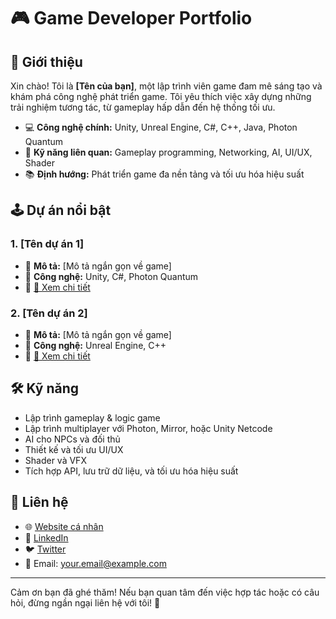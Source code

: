 # 🎮 Game Developer Portfolio

## 👋 Giới thiệu
Xin chào! Tôi là **[Tên của bạn]**, một lập trình viên game đam mê sáng tạo và khám phá công nghệ phát triển game. Tôi yêu thích việc xây dựng những trải nghiệm tương tác, từ gameplay hấp dẫn đến hệ thống tối ưu.

- 💻 **Công nghệ chính:** Unity, Unreal Engine, C#, C++, Java, Photon Quantum
- 🎨 **Kỹ năng liên quan:** Gameplay programming, Networking, AI, UI/UX, Shader
- 📚 **Định hướng:** Phát triển game đa nền tảng và tối ưu hóa hiệu suất

## 🕹️ Dự án nổi bật
### 1. [Tên dự án 1]
- 🔹 **Mô tả:** [Mô tả ngắn gọn về game]
- 🔹 **Công nghệ:** Unity, C#, Photon Quantum
- 🔹 [🔗 Xem chi tiết](liên_kết_repo)

### 2. [Tên dự án 2]
- 🔹 **Mô tả:** [Mô tả ngắn gọn về game]
- 🔹 **Công nghệ:** Unreal Engine, C++
- 🔹 [🔗 Xem chi tiết](liên_kết_repo)

## 🛠️ Kỹ năng
- Lập trình gameplay & logic game
- Lập trình multiplayer với Photon, Mirror, hoặc Unity Netcode
- AI cho NPCs và đối thủ
- Thiết kế và tối ưu UI/UX
- Shader và VFX
- Tích hợp API, lưu trữ dữ liệu, và tối ưu hóa hiệu suất

## 📩 Liên hệ
- 🌐 [Website cá nhân](liên_kết_website)
- 🔗 [LinkedIn](liên_kết_linkedin)
- 🐦 [Twitter](liên_kết_twitter)
- 📧 Email: your.email@example.com

---
Cảm ơn bạn đã ghé thăm! Nếu bạn quan tâm đến việc hợp tác hoặc có câu hỏi, đừng ngần ngại liên hệ với tôi! 🚀
